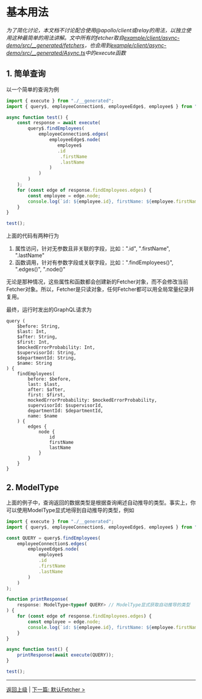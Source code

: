 # 基本用法

*为了简化讨论，本文档不讨论配合使用@apollo/client或relay的用法，以独立使用这种最简单的用法讲解。文中所有的fetcher取自[example/client/async-demo/src/__generated/fetchers](../example/client/async-demo/src/__generated/fetchers)，也会用到[example/client/async-demo/src/__generated/Async.ts](../example/client/async-demo/src/__generated/Async.ts)中的execute函数*

## 1. 简单查询
以一个简单的查询为例

```ts
import { execute } from "./__generated";
import { query$, employeeConnection$, employeeEdge$, employee$ } from "./__generated/fetchers";

async function test() {
    const response = await execute(
        query$.findEmployees(
            employeeConnection$.edges(
                employeeEdge$.node(
                   employee$
                   .id
                    .firstName
                    .lastName
                )
            )
        )
    );
    for (const edge of response.findEmployees.edges) {
        const employee = edge.node;
        console.log(`id: ${employee.id}, firstName: ${employee.firstName}, lastName: ${employee.lastName}`);
    }
}

test();
```

上面的代码有两种行为
1. 属性访问，针对无参数且非关联的字段，比如：".id", ".firstName", ".lastName"
2. 函数调用，针对有参数字段或关联字段，比如：".findEmployees()", ".edges()", ".node()"

无论是那种情况，这些属性和函数都会创建新的Fetcher对象，而不会修改当前Fetcher对象。所以，Fetcher是只读对象，任何Fetcher都可以用全局常量纪录并复用。

最终，运行时发出的GraphQL请求为
```
query (
    $before: String, 
    $last: Int, 
    $after: String, 
    $first: Int, 
    $mockedErrorProbability: Int, 
    $supervisorId: String, 
    $departmentId: String, 
    $name: String
) {
    findEmployees(
        before: $before, 
        last: $last, 
        after: $after, 
        first: $first, 
        mockedErrorProbability: $mockedErrorProbability, 
        supervisorId: $supervisorId, 
        departmentId: $departmentId, 
        name: $name
    ) {
        edges {
            node {
                id
                firstName
                lastName
            }
        }
    }
}
```

## 2. ModelType

上面的例子中，查询返回的数据类型是根据查询阐述自动推导的类型。事实上，你可以使用ModelType显式地得到自动推导的类型，例如

```ts
import { execute } from "./__generated";
import { query$, employeeConnection$, employeeEdge$, employee$ } from "./__generated/fetchers";

const QUERY = query$.findEmployees(
    employeeConnection$.edges(
        employeeEdge$.node(
            employee$
            .id
            .firstName
            .lastName
        )
    )
);

function printResponse(
    response: ModelType<typeof QUERY> // ModelType显式获取自动推导的类型
) {
    for (const edge of response.findEmployees.edges) {
        const employee = edge.node;
        console.log(`id: ${employee.id}, firstName: ${employee.firstName}, lastName: ${employee.lastName}`);
    }
}

async function test() {
    printResponse(await execute(QUERY));
}

test();
```

----------------------
[返回上级](./README_zh_CN.md) | [下一篇: 默认Fetcher >](./default-fetcher_zh_CN.md)

